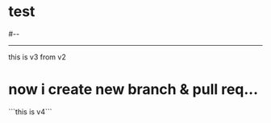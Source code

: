 # test

#--

<hr>
this is v3 from v2

<h1>now i create new branch & pull req...</h1> 
```this is v4```
